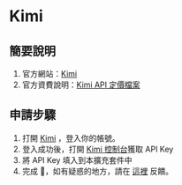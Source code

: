 # Kimi

## 簡要說明

1. 官方網站：[Kimi](https://platform.moonshot.cn/)
2. 官方資費說明：[Kimi API 定價檔案](https://platform.moonshot.cn/docs/pricing/chat#%E8%AE%A1%E8%B4%B9%E5%9F%BA%E6%9C%AC%E6%A6%82%E5%BF%B5)

## 申請步驟

1. 打開 [Kimi](https://platform.moonshot.cn/console/api-keys) ，登入你的帳號。
2. 登入成功後，打開 [Kimi 控制台](https://platform.moonshot.cn/console/api-keys)獲取 API Key
3. 將 API Key 填入到本擴充套件中
4. 完成 🎉，如有疑惑的地方，請在 [這裡](https://github.com/immersive-translate/immersive-translate/issues/137) 反饋。